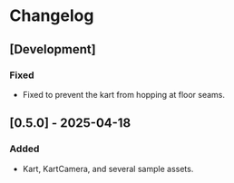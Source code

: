 # Changelog

## [Development]
### Fixed
- Fixed to prevent the kart from hopping at floor seams.

## [0.5.0] - 2025-04-18
### Added
- Kart, KartCamera, and several sample assets.
